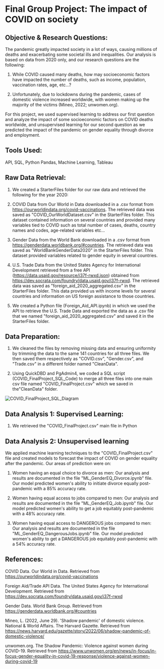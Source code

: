 # Final Group Project: The impact of COVID on society #

## Objective & Research Questions: ##

The pandemic greatly impacted society in a lot of ways, causing millions of deaths and exacerbating some societal ills and inequalities.  Our analysis is based on data from 2020 only, and our research questions are the following:

1. While COVID caused many deaths, how may socioeconomic factors have impacted the number of deaths, such as income, population, vaccination rates, age, etc...?

2. Unfortunately, due to lockdowns during the pandemic, cases of domestic violence increased worldwide, with women making up the majority of the victims (Mineo, 2022; unwomen.org). 

For this project, we used supervised learning to address our first question and analyze the impact of some socioeconomic factors on COVID deaths worldwide, and unsupervised learning for our second question as we predicted the impact of the pandemic on gender equality through divorce and employment. 


## Tools Used: ##
API, SQL, Python Pandas, Machine Learning, Tableau

## Raw Data Retrieval: ## 

1. We created a StarterFiles folder for our raw data and retrieved the following for the year 2020:

2. COVID Data from Our World in Data downloaded in a .csv format from https://ourworldindata.org/covid-vaccinations. The retrieved data was saved as "COVID_OurWorldDataset.csv" in the StarterFiles folder. This dataset contained information on several countries and provided many variables tied to COVID such as total number of cases, deaths, country names and codes, age-related variables etc...

3. Gender Data from the World Bank downloaded in a .csv format from https://genderdata.worldbank.org/#countries. The retrieved data was saved as "WorldBankGenderData2020" in the StarterFiles folder. This dataset provided variables related to gender equity in several countries.

4. U.S. Trade Data from the United States Agency for International Development retrieved from a free API (https://data.usaid.gov/resource/i37f-rwxd.json) obtained from https://dev.socrata.com/foundry/data.usaid.gov/i37f-rwxd. The retrieved data was saved as "foreign_aid_2020_aggregated.csv" in the StarterFiles folder. This data provided us with income levels for several countries and information on US foreign assistance to those countries. 

5. We created a Python file (Foreign_Aid_API.ipynb) in which we used the API to retrieve the U.S. Trade Data and exported the data as a .csv file that we named "foreign_aid_2020_aggregated.csv" and saved it in the StarterFiles folder.


## Data Preparation: ##

1. We cleaned the files by removing missing data and ensuring uniformity by trimming the data to the same 141 countries for all three files. We then saved them respectively as "COVID.csv", "Gender.csv", and "Trade.csv" in a different folder named "CleanData".
  
2. Using QuickDBD and PgAdmin4, we coded a SQL script (COVID_FinalProject_SQL_Code) to merge all three files into one main csv file named "COVID_FinalProject.csv" which we saved in the"CleanData" folder.

![COVID_FinalProject_SQL_Diagram](https://github.com/JCNdongo/MIADATAVIZ_FinalGroupProject/assets/120480912/e85d235c-279a-4ef0-9000-894018998ee3)


## Data Analysis 1: Supervised Learning: ##

1. We retrieved the "COVID_FinalProject.csv" main file in Python


## Data Analysis 2: Unsupervised learning ## 

We applied machine learning techniques to the "COVID_FinalProject.csv" file and created models to forecast the impact of COVID on gender equality after the pandemic. Our areas of prediction were on:

1. Women having an equal choice to divorce as men: Our analysis and results are documented in the file "ML_GenderEQ_Divorce.ipynb" file. Our model predicted women's ability to initiate divorce equally post-pandemic with a 85% accuracy rate. 

2. Women having equal access to jobs compared to men: Our analysis and results are documented in the file "ML_GenderEQ_Job.ipynb" file. Our model predicted women's ability to get a job equitably post-pandemic with a 48% accuracy rate. 

3. Women having equal access to DANGEROUS jobs compared to men: Our analysis and results are documented in the file "ML_GenderEQ_DangerousJobs.ipynb" file. Our model predicted women's ability to get a DANGEROUS job equitably post-pandemic with a 54% accuracy rate. 


## References: ##

COVID Data. Our World in Data. Retrieved from https://ourworldindata.org/covid-vaccinations

Foreign Aid/Trade API Data. The United States Agency for International Development. Retrieved from https://dev.socrata.com/foundry/data.usaid.gov/i37f-rwxd

Gender Data. World Bank Group. Retrieved from https://genderdata.worldbank.org/#countries

Mineo, L. (2022, June 29). 'Shadow pandemic' of domestic violence. National & World Affairs. The Harvard Gazette. Retrieved from https://news.harvard.edu/gazette/story/2022/06/shadow-pandemic-of-domestic-violence/

unwomen.org. The Shadow Pandemic: Violence against women during COVID-19. Retrieved from https://www.unwomen.org/en/news/in-focus/in-focus-gender-equality-in-covid-19-response/violence-against-women-during-covid-19




